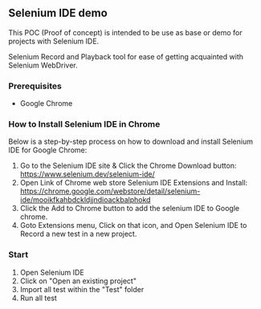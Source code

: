 ## Selenium IDE demo

This POC (Proof of concept) is intended to be use as base or demo for projects with Selenium IDE.

Selenium Record and Playback tool for ease of getting acquainted with Selenium WebDriver.

### Prerequisites

- Google Chrome

### How to Install Selenium IDE in Chrome

Below is a step-by-step process on how to download and install Selenium IDE for Google Chrome:

1. Go to the Selenium IDE site & Click the Chrome Download button: https://www.selenium.dev/selenium-ide/
2. Open Link of Chrome web store Selenium IDE Extensions and Install: https://chrome.google.com/webstore/detail/selenium-ide/mooikfkahbdckldjjndioackbalphokd
3. Click the Add to Chrome button to add the selenium IDE to Google chrome.
4. Goto Extensions menu, Click on that icon, and Open Selenium IDE to Record a new test in a new project.

### Start

1. Open Selenium IDE
2. Click on "Open an existing project"
3. Import all test within the "Test" folder
4. Run all test